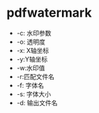 # pdfwatermark


- -c: 水印参数
- -o: 透明度
- -x: X轴坐标
- -y:Y轴坐标
- -w:水印值
- -r:匹配文件名
- -f: 字体名
- -s: 字体大小
- -d: 输出文件名

